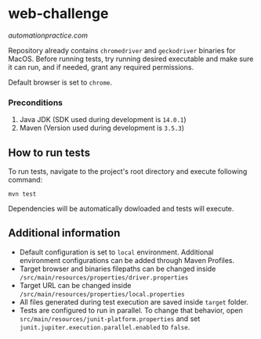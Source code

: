 # web-challenge
_automationpractice.com_

Repository already contains `chromedriver` and `geckodriver` binaries for MacOS. Before running tests, try running desired executable and make sure it can run, and if needed, grant any required permissions.

Default browser is set to `chrome`.

### Preconditions
1. Java JDK (SDK used during development is `14.0.1`)
2. Maven (Version used during development is `3.5.3`)

## How to run tests

To run tests, navigate to the project's root directory and execute following command:
```
mvn test
```

Dependencies will be automatically dowloaded and tests will execute.

## Additional information
- Default configuration is set to `local` environment. Additional environment configurations can be added through Maven Profiles.
- Target browser and binaries filepaths can be changed inside `/src/main/resources/properties/driver.properties`
- Target URL can be changed inside `/src/main/resources/properties/local.properties`
- All files generated during test execution are saved inside `target` folder.
- Tests are configured to run in parallel. To change that behavior, open `src/main/resources/junit-platform.properties` and set `junit.jupiter.execution.parallel.enabled` to `false`.
